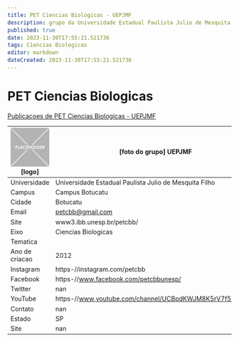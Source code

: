 ```yaml
---
title: PET Ciencias Biologicas - UEPJMF
description: grupo da Universidade Estadual Paulista Julio de Mesquita Filho
published: true
date: 2023-11-30T17:55:21.521736
tags: Ciencias Biologicas
editor: markdown
dateCreated: 2023-11-30T17:55:21.521736
---
```


# PET Ciencias Biologicas

[Publicacoes de PET Ciencias Biologicas - UEPJMF](/atividade/205PETCienciasBiologicasUEPJMF/feed.md)

| ![placeholder.png](/placeholder.png) [logo] | [foto do grupo] UEPJMF         |
| ------------------------------------------- | ------------------------------------------------- |
| Universidade                                | Universidade Estadual Paulista Julio de Mesquita Filho      |
| Campus                                      | Campus Botucatu            |
| Cidade                                      | Botucatu             |
| Email                                       | petcbb@gmail.com             |
| Site                                        | www3.ibb.unesp.br/petcbb/              |
| Eixo                                        | Ciencias Biologicas              |
| Tematica                                    |           |
| Ano de criacao                              | 2012        |
| Instagram                                   | https-//instagram.com/petcbb         |
| Facebook                                    | https-//www.facebook.com/petcbbunesp/          |
| Twitter                                     | nan           |
| YouTube                                     | https-//www.youtube.com/channel/UCBpdKWJM8K5rV7f5xRnbreg           |
| Contato                                     | nan         |
| Estado                                      |  SP            |
| Site                                        | nan |
